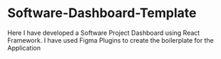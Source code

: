 # Software-Dashboard-Template
Here I have developed a Software Project Dashboard using React Framework. I have used Figma Plugins to create the boilerplate for the Application
